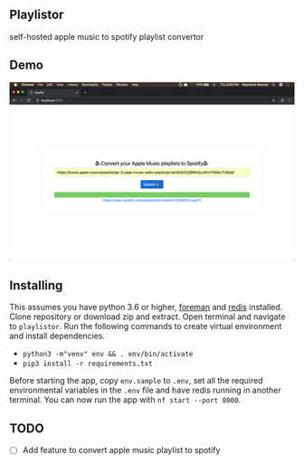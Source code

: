 ## Playlistor
self-hosted apple music to spotify playlist convertor

## Demo

![Demo](docs/demo.png)

## Installing
This assumes you have python 3.6 or higher, [foreman](https://www.npmjs.com/package/foreman) and [redis](https://redis.io/topics/quickstart) installed.
Clone repository or download zip and extract. Open terminal and navigate to `playlistor`. Run the following commands to create virtual environment and install dependencies.

* `python3 -m"venv" env && . env/bin/activate`
* `pip3 install -r requirements.txt`

Before starting the app, copy `env.sample` to `.env`, set all the required environmental variables in the `.env` file and have redis running in another terminal.
You can now run the app with `nf start --port 8000`.

## TODO
- [ ] Add feature to convert apple music playlist to spotify

